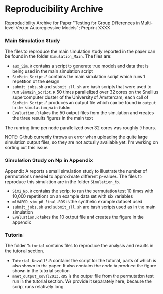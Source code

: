 # Reproducibility Archive

Reproducibility Archive for Paper "Testing for Group Differences in Multi-level Vector Autoregressive Models"; Preprint XXXX


### Main Simulation Study

The files to reproduce the main simulation study reported in the paper can be found in the folder `Simulation_Main`. The files are:

- `aux_Sim.R` contains a script to generate true models and data that is being used in the main simulation script
- `SimMain_Script.R` contains the main simulation script which runs 1 repetition of the design
- `submit_jobs.sh` and `submit_all.sh` are bash scripts that were used to run `SimMain_Script.R` 50 times parallelized over 32 cores on the Snellius supercomputer cluster of the University of Amsterdam; each call of `SimMain_Script.R` produces an output file which can be found in `output` in the `Simulation_Main` folder
- `Evaluation.R` takes the 50 output files from the simulation and creates the three results figures in the main text

The running time per node parallelized over 32 cores was roughly 9 hours.

NOTE: Github currently throws an error when uploading the quite large simulation output files, so they are not actually available yet. I'm working on sorting out this issue.

### Simulation Study on Np in Appendix

Appendix A reports a small simulation study to illustrate the number of permutations needed to approximate different p-values. The files to reproduce this simulation are in the folder ``Simulation_Np``.

- `Sim2_Np.R` contains the script to run the permutation test 10 times with 10,000 repetitions on an example data set with six variables
- `mlVARGD_sim_p6_Final.RDS` is the synthetic example dataset used
- `submit_jobs.sh` and `submit_all.sh` are bash scripts used as in the main simulation
- `Evaluation.R` takes the 10 output file and creates the figure in the appendix


### Tutorial

The folder `Tutorial` contains files to reproduce the analysis and results in the tutorial section.

- `Tutorial_Koval13.R` contains the script for the tutorial, parts of which is also shown in the paper. It also contains the code to produce the figure shown in the tutorial section.
- `mnet_output_Koval2013.RDS` is the output file from the permutation test run in the tutorial section. We provide it separately here, because the script runs relatively long









